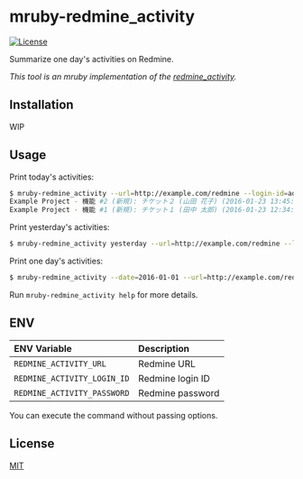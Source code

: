 # mruby-redmine_activity

[![License](https://img.shields.io/badge/license-MIT-blue.svg)](LICENSE)

Summarize one day's activities on Redmine.

*This tool is an mruby implementation of the [redmine_activity](https://github.com/emsk/redmine_activity).*

## Installation

WIP

## Usage

Print today's activities:

```sh
$ mruby-redmine_activity --url=http://example.com/redmine --login-id=admin --password=pass
Example Project - 機能 #2 (新規): チケット２ (山田 花子) (2016-01-23 13:45:12)
Example Project - 機能 #1 (新規): チケット１ (田中 太郎) (2016-01-23 12:34:56)
```

Print yesterday's activities:

```sh
$ mruby-redmine_activity yesterday --url=http://example.com/redmine --login-id=admin --password=pass
```

Print one day's activities:

```sh
$ mruby-redmine_activity --date=2016-01-01 --url=http://example.com/redmine --login-id=admin --password=pass
```

Run `mruby-redmine_activity help` for more details.

## ENV

| ENV Variable | Description |
| :----------- | :---------- |
| `REDMINE_ACTIVITY_URL` | Redmine URL |
| `REDMINE_ACTIVITY_LOGIN_ID` | Redmine login ID |
| `REDMINE_ACTIVITY_PASSWORD` | Redmine password |

You can execute the command without passing options.

## License

[MIT](LICENSE)
